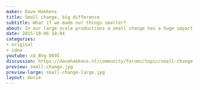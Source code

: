 ```yaml
---
maker: Dave Hakkens
title: Small change, big difference
subtitle: What if we made our things smaller?
about: In our large scale productions a small change has a huge impact. We could often make things smaller, without loosing function or esthetics. But it would decrease the amount of materials used.
date: 2015-10-06 18:04
categories:
- original
- idea
youtube: xd_BVg-O69I
discussion: https://davehakkens.nl/community/forums/topic/small-change-big-difference/
preview: small-change.jpg
preview-large: small-change-large.jpg
layout: movie
---
```


